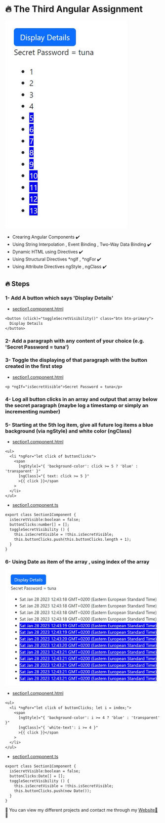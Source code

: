 # 🔥 The Third Angular Assignment

![](./output.JPG)


- Crearing Angular Components ✔️
- Using String Interpolation , Event Binding , Two-Way Data Binding  ✔️
- Dynamic HTML using Directives ✔️
- Using Structural Directives *ngIf , *ngFor ✔️
- Using Attribute Directives ngStyle , ngClass ✔️

## 🔥 Steps

### 1- Add A button which says 'Display Details'
- [section1.component.html](./src/app/section1/section1.component.html)
```
<button (click)="toggleSecretVisibility()" class="btn btn-primary">
  Display Details
</button>
```

### 2- Add a paragraph with any content of your choice (e.g. 'Secret Password = tuna')
### 3- Toggle the displaying of that paragraph with the button created in the first step
- [section1.component.html](./src/app/section1/section1.component.html)
```
<p *ngIf="isSecretVisible">Secret Password = tuna</p>
```

### 4- Log all button clicks in an array and output that array below the secret paragraph (maybe log a timestamp or simply an incrementing number)
### 5- Starting at the 5th log item, give all future log items a blue background (via ngStyle) and white color (ngClass)
- [section1.component.html](./src/app/section1/section1.component.html)
```
<ul>
  <li *ngFor="let click of buttonClicks">
    <span
      [ngStyle]="{ 'background-color': click >= 5 ? 'blue' : 'transparent' }"
      [ngClass]="{ text: click >= 5 }"
      >{{ click }}</span
    >
  </li>
</ul>
```

- [section1.component.ts](./src/app/section1/section1.component.ts)
```
export class Section1Component {
  isSecretVisible:boolean = false;
  buttonClicks:number[] = [];
  toggleSecretVisibility () {
    this.isSecretVisible = !this.isSecretVisible;
    this.buttonClicks.push(this.buttonClicks.length + 1);
  }
}
```




### 6- Using Date as item of the array , using index of the array
![](./output2.JPG)
- [section1.component.html](./src/app/section1/section1.component.html)
```
<ul>
  <li *ngFor="let click of buttonClicks; let i = index;">
    <span
      [ngStyle]="{ 'background-color': i >= 4 ? 'blue' : 'transparent' }"
      [ngClass]="{ 'white-text': i >= 4 }"
      >{{ click }}</span
    >
  </li>
</ul>
```

- [section1.component.ts](./src/app/section1/section1.component.ts)
```
export class Section1Component {
  isSecretVisible:boolean = false;
  buttonClicks:Date[] = [];
  toggleSecretVisibility () {
    this.isSecretVisible = !this.isSecretVisible;
    this.buttonClicks.push(new Date());
  }
}
```




💙 You can view my different projects and contact me through my [Website📱](https://karimali.vercel.app/) 💙



